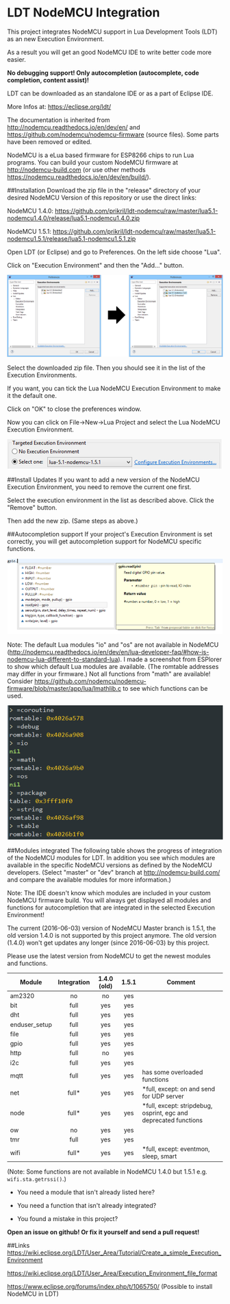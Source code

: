 # LDT NodeMCU Integration

This project integrates NodeMCU support in Lua Development Tools (LDT) as an new Execution Environment.

As a result you will get an good NodeMCU IDE to write better code more easier.

**No debugging support! Only autocompletion (autocomplete, code completion, content assist)!**

LDT can be downloaded as an standalone IDE or as a part of Eclipse IDE.

More Infos at: https://eclipse.org/ldt/

The documentation is inherited from http://nodemcu.readthedocs.io/en/dev/en/ and https://github.com/nodemcu/nodemcu-firmware (source files).
Some parts have been removed or edited.

NodeMCU is a eLua based firmware for ESP8266 chips to run Lua programs.
You can build your custom NodeMCU firmware at http://nodemcu-build.com (or use other methods https://nodemcu.readthedocs.io/en/dev/en/build/).

##Installation
Download the zip file in the "release" directory of your desired NodeMCU Version of this repository or use the direct links:

NodeMCU 1.4.0: https://github.com/prikril/ldt-nodemcu/raw/master/lua5.1-nodemcu1.4.0/release/lua5.1-nodemcu1.4.0.zip

NodeMCU 1.5.1: https://github.com/prikril/ldt-nodemcu/raw/master/lua5.1-nodemcu1.5.1/release/lua5.1-nodemcu1.5.1.zip

Open LDT (or Eclipse) and go to Preferences. On the left side choose "Lua".

Click on "Execution Environment" and then the "Add..." button.

![Add zip](/pics/add-ee-compact01.png?raw=true)

Select the downloaded zip file. Then you should see it in the list of the Execution Environments.

If you want, you can tick the Lua NodeMCU Execution Environment to make it the default one.

Click on "OK" to close the preferences window.

Now you can click on File->New->Lua Project and select the Lua NodeMCU Execution Environment.

![Create Project](/pics/create-proj01.png?raw=true)

##Install Updates
If you want to add a new version of the NodeMCU Execution Environment, you need to remove the current one first.

Select the execution environment in the list as described above. Click the "Remove" button.

Then add the new zip. (Same steps as above.)

##Autocompletion support
If your project's Execution Environment is set correctly, you will get autocompletion support for NodeMCU specific functions.

![Autocomplete](/pics/autocomplete01.png?raw=true)

Note: The default Lua modules "io" and "os" are not available in NodeMCU (http://nodemcu.readthedocs.io/en/dev/en/lua-developer-faq/#how-is-nodemcu-lua-different-to-standard-lua).
I made a screenshot from ESPlorer to show which default Lua modules are available. (The romtable addresses may differ in your firmware.)
Not all functions from "math" are available! Consider https://github.com/nodemcu/nodemcu-firmware/blob/master/app/lua/lmathlib.c to see which functions can be used.

![Default Lua modules in NodeMCU](/pics/nodemcu-default-lua-modules01.png?raw=true)

##Modules integrated
The following table shows the progress of integration of the NodeMCU modules for LDT.
In addition you see which modules are available in the specific NodeMCU versions as defined by the NodeMCU developers.
(Select "master" or "dev" branch at http://nodemcu-build.com/ and compare the available modules for more information.)

Note: The IDE doesn't know which modules are included in your custom NodeMCU firmware build.
You will always get displayed all modules and functions for autocompletion that are integrated in the selected Execution Environment!

The current (2016-06-03) version of NodeMCU Master branch is 1.5.1, the old version 1.4.0 is not supported by this project anymore.
The old version (1.4.0) won't get updates any longer (since 2016-06-03) by this project.

Please use the latest version from NodeMCU to get the newest modules and functions.

| Module       | Integration  | 1.4.0 (old)   | 1.5.1         | Comment                                |
| ------------ |:------------:|:-------------:|:-------------:| -------------------------------------- |
| am2320       | no           | no            | yes           |                                        |
| bit          | full         | yes           | yes           |                                        |
| dht          | full         | yes           | yes           |                                        |
| enduser_setup| full         | yes           | yes           |                                        |
| file         | full         | yes           | yes           |                                        |
| gpio         | full         | yes           | yes           |                                        |
| http         | full         | no            | yes           |                                        |
| i2c          | full         | yes           | yes           |                                        |
| mqtt         | full         | yes           | yes           | has some overloaded functions          |
| net          | full\*       | yes           | yes           | \*full, except: on and send for UDP server  |
| node         | full\*       | yes           | yes           | \*full, except: stripdebug, osprint, egc and deprecated functions |
| ow           | no           | yes           | yes           |                                        |
| tmr          | full         | yes           | yes           |                                        |
| wifi         | full\*       | yes           | yes           | \*full, except: eventmon, sleep, smart |

(Note: Some functions are not available in NodeMCU 1.4.0 but 1.5.1 e.g. `wifi.sta.getrssi()`.)

* You need a module that isn't already listed here?

* You need a function that isn't already integrated?

* You found a mistake in this project?

**Open an issue on github! Or fix it yourself and send a pull request!**


##Links
https://wiki.eclipse.org/LDT/User_Area/Tutorial/Create_a_simple_Execution_Environment

https://wiki.eclipse.org/LDT/User_Area/Execution_Environment_file_format

https://www.eclipse.org/forums/index.php/t/1065750/ (Possible to install NodeMCU in LDT)
